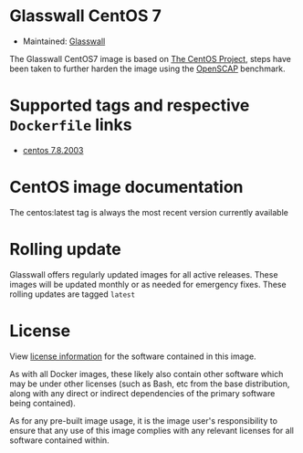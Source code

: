 # Glasswall CentOS 7

- Maintained: [Glasswall](https://glasswallsolutions.com/)

The Glasswall CentOS7 image is based on [The CentOS Project](https://github.com/CentOS/sig-cloud-instance-images), steps have been taken to further harden the image using the [OpenSCAP](https://www.open-scap.org/) benchmark. 

# Supported tags and respective `Dockerfile` links

- [centos 7.8.2003](https://github.com/k8-proxy/s-k8-core-images/blob/master/Dockerfile)

# CentOS image documentation
The centos:latest tag is always the most recent version currently available

# Rolling update
Glasswall offers regularly updated images for all active releases. These images will be updated monthly or as needed for emergency fixes. These rolling updates are tagged `latest`

# License
View [license information](https://www.centos.org/legal/)  for the software contained in this image.

As with all Docker images, these likely also contain other software which may be under other licenses (such as Bash, etc from the base distribution, along with any direct or indirect dependencies of the primary software being contained).

As for any pre-built image usage, it is the image user's responsibility to ensure that any use of this image complies with any relevant licenses for all software contained within.
